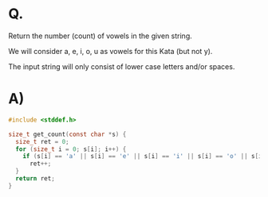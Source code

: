 # Q.
Return the number (count) of vowels in the given string.

We will consider a, e, i, o, u as vowels for this Kata (but not y).

The input string will only consist of lower case letters and/or spaces.

# A)
```c
#include <stddef.h>

size_t get_count(const char *s) {
  size_t ret = 0;
  for (size_t i = 0; s[i]; i++) {
    if (s[i] == 'a' || s[i] == 'e' || s[i] == 'i' || s[i] == 'o' || s[i] == 'u')
      ret++;
  }
  return ret;
}
